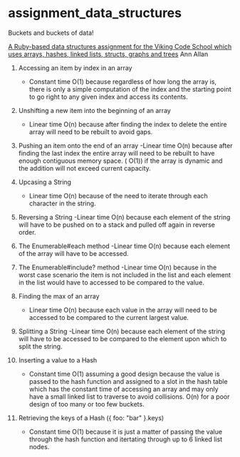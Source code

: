 # assignment_data_structures
Buckets and buckets of data!

[A Ruby-based data structures assignment for the Viking Code School which uses arrays, hashes, linked lists, structs, graphs and trees](http://www.vikingcodeschool.com)
Ann Allan

1) Accessing an item by index in an array
    - Constant time O(1) because regardless of how long the array is, there is only a simple computation of the index and the starting point to go right to any given index and access its contents.

2) Unshifting a new item into the beginning of an array
    - Linear time O(n) because after finding the index to delete the entire array will need to be rebuilt to avoid gaps.

3) Pushing an item onto the end of an array
    -Linear time O(n) because after finding the last index  the entire array will need to be rebuilt to have enough contiguous memory space. ( O(1)) if the array is dynamic and the addition will not exceed current capacity.

4) Upcasing a String
    - Linear time O(n) because of the need to iterate through each character in the string.

5) Reversing a String
    -Linear time O(n) because each element of the string will have to be pushed on to a stack and pulled off again in reverse order.

6) The Enumerable#each method
    -Linear time O(n) because each element of the array will have to be accessed.

7) The Enumerable#include? method
    -Linear time O(n) because in the worst case scenario the item is not included in the list and each element in the list would have to accessed to be compared to the value.

8) Finding the max of an array
    - Linear time O(n) because each value in the array will need to be accessed to be compared to the current largest value.

9) Splitting a String
    -Linear time O(n) because each element of the string will have to be accessed to be compared to the element upon which to split the string.

10) Inserting a value to a Hash
    - Constant time O(1) assuming a good design because the value is passed to the hash function and assigned to a slot in the hash table which has the constant time of accessing an array and may only have a small linked list to traverse to avoid collisions. O(n) for a poor design of too many or too few buckets.

11) Retrieving the keys of a Hash ({ foo: "bar" }.keys)
    - Constant time O(1) because it is just a matter of passing the value through the hash function and itertating through up to 6 linked list nodes.
